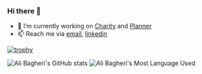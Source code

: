 <!--
**khodealib/khodealib** is a ✨ _special_ ✨ repository because its `README.md` (this file) appears on your GitHub profile.

Here are some ideas to get you started:

- 🔭 I’m currently working on ...
- 🌱 I’m currently learning ...
- 👯 I’m looking to collaborate on ...
- 🤔 I’m looking for help with ...
- 💬 Ask me about ...
- 📫 How to reach me: ...
- 😄 Pronouns: ...
- ⚡ Fun fact: ...
-->
### Hi there 👋 

- 🔭 I’m currently working on [Charity](https://github.com/khodealib/charity) and [Planner](https://github.com/khodealib/planner_backend) 
- 📫 Reach me via [email](mailto:khodealib@gmail.com), [linkedin](https://linkedin.com/in/khodealib)

[![trophy](https://github-profile-trophy.vercel.app/?username=khodealib&theme=onedark)](https://github.com/ryo-ma/github-profile-trophy)

![Ali Bagheri's GitHub stats](https://github-readme-stats.vercel.app/api?username=khodealib&show_icons=true&theme=radical)
![Ali Bagheri's Most Language Used](https://github-readme-stats.vercel.app/api/top-langs/?username=khodealib&layout=compact&theme=tokyonight&hide_border=true)
